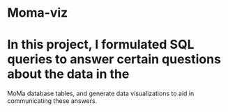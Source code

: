 # Moma-viz
# In this project, I formulated SQL queries to answer certain questions about the data in the 
MoMa database tables, and generate data visualizations to aid in communicating these answers.
